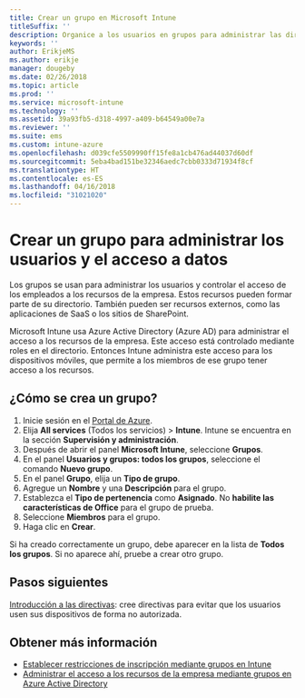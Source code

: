 ```yaml
---
title: Crear un grupo en Microsoft Intune
titleSuffix: ''
description: Organice a los usuarios en grupos para administrar las directivas y las aplicaciones a las que pueden acceder con más facilidad.
keywords: ''
author: ErikjeMS
ms.author: erikje
manager: dougeby
ms.date: 02/26/2018
ms.topic: article
ms.prod: ''
ms.service: microsoft-intune
ms.technology: ''
ms.assetid: 39a93fb5-d318-4997-a409-b64549a00e7a
ms.reviewer: ''
ms.suite: ems
ms.custom: intune-azure
ms.openlocfilehash: d039cfe5509990ff15fe8a1cb476ad44037d60df
ms.sourcegitcommit: 5eba4bad151be32346aedc7cbb0333d71934f8cf
ms.translationtype: HT
ms.contentlocale: es-ES
ms.lasthandoff: 04/16/2018
ms.locfileid: "31021020"
---
```

# <a name="create-a-group-to-manage-your-users-and-data-access"></a>Crear un grupo para administrar los usuarios y el acceso a datos

Los grupos se usan para administrar los usuarios y controlar el acceso de los empleados a los recursos de la empresa. Estos recursos pueden formar parte de su directorio. También pueden ser recursos externos, como las aplicaciones de SaaS o los sitios de SharePoint.

Microsoft Intune usa Azure Active Directory (Azure AD) para administrar el acceso a los recursos de la empresa. Este acceso está controlado mediante roles en el directorio. Entonces Intune administra este acceso para los dispositivos móviles, que permite a los miembros de ese grupo tener acceso a los recursos.

## <a name="how-do-i-create-a-group"></a>¿Cómo se crea un grupo?

1. Inicie sesión en el [Portal de Azure](https://portal.azure.com).
2. Elija **All services** (Todos los servicios)  > **Intune**. Intune se encuentra en la sección **Supervisión y administración**.
3. Después de abrir el panel **Microsoft Intune**, seleccione **Grupos**.
4. En el panel **Usuarios y grupos: todos los grupos**, seleccione el comando **Nuevo grupo**.
5. En el panel **Grupo**, elija un **Tipo de grupo**.
5. Agregue un **Nombre** y una **Descripción** para el grupo.
6. Establezca el **Tipo de pertenencia** como **Asignado**. No **habilite las características de Office** para el grupo de prueba.
7. Seleccione **Miembros** para el grupo.
7. Haga clic en **Crear**.

Si ha creado correctamente un grupo, debe aparecer en la lista de **Todos los grupos**. Si no aparece ahí, pruebe a crear otro grupo.

## <a name="next-steps"></a>Pasos siguientes

[Introducción a las directivas](get-started-policies.md): cree directivas para evitar que los usuarios usen sus dispositivos de forma no autorizada.

## <a name="learn-more"></a>Obtener más información

* [Establecer restricciones de inscripción mediante grupos en Intune](groups-add.md)
* [Administrar el acceso a los recursos de la empresa mediante grupos en Azure Active Directory](https://docs.microsoft.com/azure/active-directory/active-directory-manage-groups)
